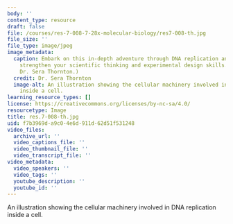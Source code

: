 ```yaml
---
body: ''
content_type: resource
draft: false
file: /courses/res-7-008-7-28x-molecular-biology/res7-008-th.jpg
file_size: ''
file_type: image/jpeg
image_metadata:
  caption: Embark on this in-depth adventure through DNA replication and repair to
    strengthen your scientific thinking and experimental design skills. (Image by
    Dr. Sera Thornton.)
  credit: Dr. Sera Thornton
  image-alt: An illustration showing the cellular machinery involved in DNA replication
    inside a cell.
learning_resource_types: []
license: https://creativecommons.org/licenses/by-nc-sa/4.0/
resourcetype: Image
title: res.7-008-th.jpg
uid: f7b3969d-a9c0-4e6d-911d-62d51f531248
video_files:
  archive_url: ''
  video_captions_file: ''
  video_thumbnail_file: ''
  video_transcript_file: ''
video_metadata:
  video_speakers: ''
  video_tags: ''
  youtube_description: ''
  youtube_id: ''
---
```

An illustration showing the cellular machinery involved in DNA replication inside a cell.